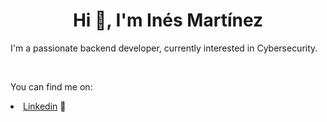 <h1 align="center">Hi 👋, I'm Inés Martínez</h1>
<p>I'm a passionate backend developer, currently interested in Cybersecurity.</p>
<br>
<p>You can find me on:</p>
<li><a href='https://www.linkedin.com/in/ines-martinez-rodriguez'>Linkedin</a> 💼</li> 
